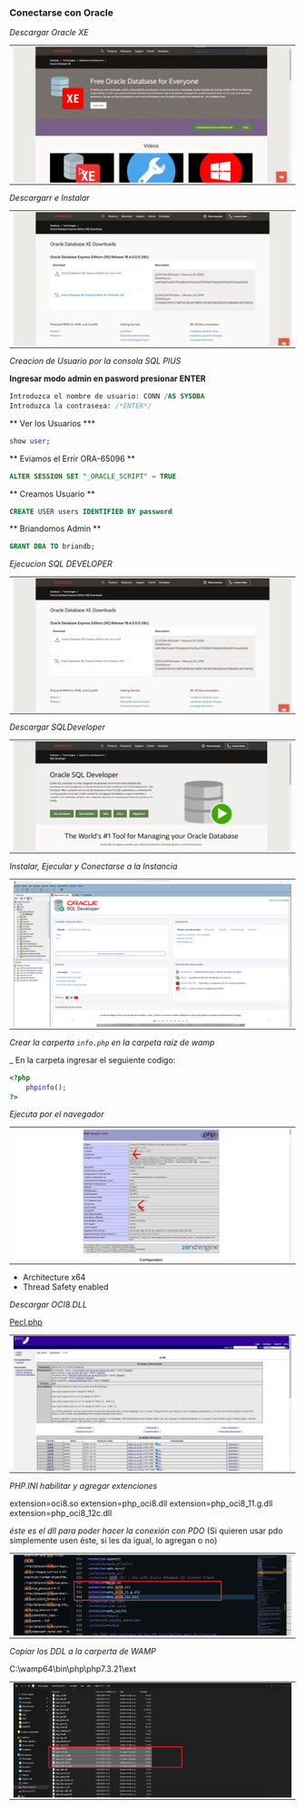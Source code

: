 ### Conectarse con Oracle

_Descargar Oracle XE_

<table align="center">
  <tr>
    <td align="center" style="padding=0;width=50%;">
      <img align="center" style="padding=0;" src="../images/oracleDownload.png" />
    </td>
  </tr>
</table>

_Descargarr e Instalar_

<table align="center">
  <tr>
    <td align="center" style="padding=0;width=50%;">
      <img align="center" style="padding=0;" src="../images/oracleDownload2.png" />
    </td>
  </tr>
</table>

_Creacion de Usuario por la consola SQL PlUS_

**Ingresar modo admin en pasword presionar ENTER**

```sql
Introduzca el nombre de usuario: CONN /AS SYSDBA
Introduzca la contrase±a: /*ENTER*/
```

** Ver los Usuarios ***

```sql
show user;
```

** Eviamos el Errir ORA-65096 **

```sql
ALTER SESSION SET "_ORACLE_SCRIPT" = TRUE
```

** Creamos Usuario **

```sql
CREATE USER users IDENTIFIED BY password
```

** Briandomos Admin **

```sql
GRANT DBA TO briandb;
```

_Ejecucion SQL DEVELOPER_

<table align="center">
  <tr>
    <td align="center" style="padding=0;width=50%;">
      <img align="center" style="padding=0;" src="../images/oracleDownload2.png" />
    </td>
  </tr>
</table>

_Descargar SQLDeveloper_

<table align="center">
  <tr>
    <td align="center" style="padding=0;width=50%;">
      <img align="center" style="padding=0;" src="../images/SQLdeveloper.png" />
    </td>
  </tr>
</table>

_Instalar, Ejecular y Conectarse a la Instancia_

<table align="center">
  <tr>
    <td align="center" style="padding=0;width=50%;">
      <img align="center" style="padding=0;" src="../images/SQLdeveloper2.png" />
    </td>
  </tr>
</table>

_Crear la carperta `info.php` en la carpeta raiz de wamp_

_ En la carpeta ingresar el seguiente codigo:

```php
<?php
    phpinfo();
?>
```

_Ejecuta por el navegador_

<table align="center">
  <tr>
    <td align="center" style="padding=0;width=50%;">
      <img align="center" style="padding=0;" src="../images/PHPinfo.png" />
    </td>
  </tr>
</table>

- Architecture	x64
- Thread Safety	enabled

_Descargar OCI8.DLL_

[Pecl.php](https://pecl.php.net/package/oci8/2.2.0/windows)

<table align="center">
  <tr>
    <td align="center" style="padding=0;width=50%;">
      <img align="center" style="padding=0;" src="../images/pecl.png" />
    </td>
  </tr>
</table>


_PHP.INI habilitar y agregar extenciones_

extension=oci8.so
extension=php_oci8.dll
extension=php_oci8_11.g.dll
extension=php_oci8_12c.dll

*éste es el dll para poder hacer la conexión con PDO*
(Si quieren usar pdo simplemente usen éste, si les da igual, lo agregan o no)


<table align="center">
  <tr>
    <td align="center" style="padding=0;width=50%;">
      <img align="center" style="padding=0;" src="../images/PHPextenciones.png" />
    </td>
  </tr>
</table>


_Copiar los DDL a la carperta de WAMP_

C:\wamp64\bin\php\php7.3.21\ext

<table align="center">
  <tr>
    <td align="center" style="padding=0;width=50%;">
      <img align="center" style="padding=0;" src="../images/DLL2.png" />
    </td>
  </tr>
</table>